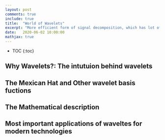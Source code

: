 ```yaml
---
layout: post
comments: true
include: true
title:  "World of Wavelets"
excerpt: "More efficient form of signal decomposition, which has lot of importance"
date:   2020-06-02 10:00:00
mathjax: true
---
```


* TOC
{:toc}

## Why Wavelets?: The intutuion behind wavelets



## The Mexican Hat and Other wavelet basis fuctions



## The Mathematical description



## Most important applications of waveltes for modern technologies







